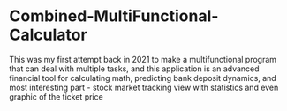 # Combined-MultiFunctional-Calculator
This was my first attempt back in 2021 to make a multifunctional program that can deal with multiple tasks, and this application is an advanced financial tool for calculating math, predicting bank deposit dynamics, and most interesting part - stock market tracking view with statistics and even graphic of the ticket price
